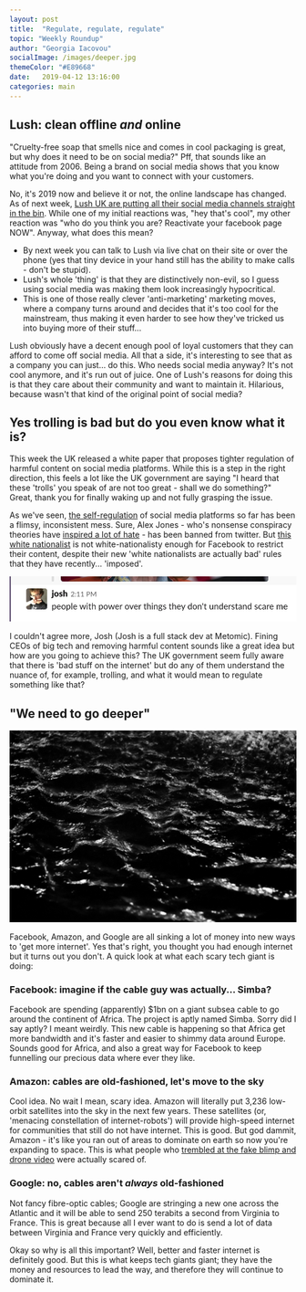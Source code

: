 ```yaml
---
layout: post
title:  "Regulate, regulate, regulate"
topic: "Weekly Roundup"
author: "Georgia Iacovou"
socialImage: /images/deeper.jpg
themeColor: "#E89668"
date:   2019-04-12 13:16:00
categories: main
---
```


## Lush: clean offline *and* online

"Cruelty-free soap that smells nice and comes in cool packaging is great, but why does it need to be on social media?" Pff, that sounds like an attitude from 2006. Being a brand on social media shows that you know what you're doing and you want to connect with your customers.

No, it's 2019 now and believe it or not, the online landscape has changed. As of next week, [Lush UK are putting all their social media channels straight in the bin](https://www.instagram.com/lush/p/Bv_F76GFOZw/?utm_source=ig_share_sheet&igshid=16gblwnkf00sq). While one of my initial reactions was, "hey that's cool", my other reaction was "who do you think you are? Reactivate your facebook page NOW". Anyway, what does this mean?

- By next week you can talk to Lush via live chat on their site or over the phone (yes that tiny device in your hand still has the ability to make calls - don't be stupid).
- Lush's whole 'thing' is that they are distinctively non-evil, so I guess using social media was making them look increasingly hypocritical.
- This is one of those really clever 'anti-marketing' marketing moves, where a company turns around and decides that it's too cool for the mainstream, thus making it even harder to see how they've tricked us into buying more of their stuff...

Lush obviously have a decent enough pool of loyal customers that they can afford to come off social media. All that a side, it's interesting to see that as a company you can just... do this. Who needs social media anyway? It's not cool anymore, and it's run out of juice. One of Lush's reasons for doing this is that they care about their community and want to maintain it. Hilarious, because wasn't that kind of the original point of social media?

## Yes trolling is bad but do you even know what it is?

This week the UK released a white paper that proposes tighter regulation of harmful content on social media platforms. While this is a step in the right direction, this feels a lot like the UK government are saying "I heard that these 'trolls' you speak of are not too great - shall we do something?" Great, thank you for finally waking up and not fully grasping the issue. 

As we've seen, [the self-regulation](https://www.theverge.com/2019/2/25/18229714/cognizant-facebook-content-moderator-interviews-trauma-working-conditions-arizona) of social media platforms so far has been a flimsy, inconsistent mess. Sure, Alex Jones - who's nonsense conspiracy theories have [inspired a lot of hate](https://www.esquire.com/news-politics/a26339067/sandy-hook-parents-depose-alex-jones-parkland-anniversary/) - has been banned from twitter. But [this white nationalist](https://www.huffingtonpost.co.uk/entry/facebook-white-nationalism-faith-goldy-video_n_5ca37bade4b0f2df8669c196) is not white-nationalisty enough for Facebook to restrict their content, despite their new 'white nationalists are actually bad' rules that they have recently... 'imposed'.

![](/images/josh.png)

I couldn't agree more, Josh (Josh is a full stack dev at Metomic). Fining CEOs of big tech and removing harmful content sounds like a great idea but how are you going to achieve this? The UK government seem fully aware that there is 'bad stuff on the internet' but do any of them understand the nuance of, for example, trolling, and what it would mean to regulate something like that?

## "We need to go deeper"

![](/images/deeper.jpg)

Facebook, Amazon, and Google are all sinking a lot of money into new ways to 'get more internet'. Yes that's right, you thought you had enough internet but it turns out you don't. A quick look at what each scary tech giant is doing:

### Facebook: imagine if the cable guy was actually... Simba?

Facebook are spending (apparently) $1bn on a giant subsea cable to go around the continent of Africa. The project is aptly named Simba. Sorry did I say aptly? I meant weirdly. This new cable is happening so that Africa get more bandwidth and it's faster and easier to shimmy data around Europe. Sounds good for Africa, and also a great way for Facebook to keep funnelling our precious data where ever they like.

### Amazon: cables are old-fashioned, let's move to the sky

Cool idea. No wait I mean, scary idea. Amazon will literally put 3,236 low-orbit satellites into the sky in the next few years. These satellites (or, 'menacing constellation of internet-robots') will provide high-speed internet for communities that still do not have internet. This is good. But god dammit, Amazon - it's like you ran out of areas to dominate on earth so now you're expanding to space. This is what people who [trembled at the fake blimp and drone video](https://blog.metomic.io/main/2019/04/05/blimpy-mcblimpface.html) were actually scared of.

### Google: no, cables aren't *always* old-fashioned

Not fancy fibre-optic cables; Google are stringing a new one across the Atlantic and it will be able to send 250 terabits a second from Virginia to France. This is great because all I ever want to do is send a lot of data between Virginia and France very quickly and efficiently.

Okay so why is all this important? Well, better and faster internet is definitely good. But this is what keeps tech giants giant; they have the money and resources to lead the way, and therefore they will continue to dominate it.